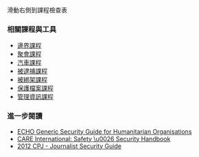 [Title]: # (現在怎樣?)
[Order]: # (7)

滑動右側到課程檢查表

### 相關課程與工具

* [邊界課程](umbrella://lesson/borders)
* [聚會課程](umbrella://lesson/meetings)
* [汽車課程](umbrella://lesson/vehicles)
* [被逮捕課程](umbrella://lesson/arrests)
* [被綁架課程](umbrella://lesson/kidnapping)
* [保護檔案課程](umbrella://lesson/protecting-files)
* [管理資訊課程](umbrella://lesson/managing-information)

### 進一步閱讀
* [ECHO Generic Security Guide for Humanitarian Organisations](https://www.google.co.uk/url?sa=t\u0026rct=j\u0026q=\u0026esrc=s\u0026source=web\u0026cd=1\u0026cad=rja\u0026uact=8\u0026ved=0CCEQFjAA\u0026url=http%3A%2F%2Fec.europa.eu%2Fecho%2Ffiles%2Fevaluation%2Fwatsan2005%2Fannex_files%2FECHO%2FECHO12%20-%20echo_generic_security_guide_en.doc\u0026ei=kLxAVc6LOILuUP2SgbAE\u0026usg=AFQjCNEXEOcbLeV24f3WolHmDwLq7KJzlQ\u0026sig2=hbnI7wfdrGIHS7mmikBRWA)
* [CARE International: Safety \u0026 Security Handbook](ngolearning.org/courses/availablecourses/CARE%20Safety%20Course/Shared%20Documents/English_CARE_International_Safety_and_Security_Handbook.pdf)
* [2012 CPJ - Journalist Security Guide](https://cpj.org/reports/2012/04/journalist-security-guide.php)